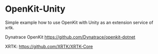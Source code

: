 # OpenKit-Unity
Simple example how to use OpenKit with Unity as an extension service of xrtk.

Dynatrace OpenKit https://github.com/Dynatrace/openkit-dotnet

XRTK: https://github.com/XRTK/XRTK-Core
